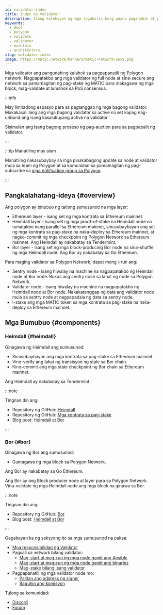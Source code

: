 ```yaml
---
id: validator-index
title: Index ng Validator
description: Isang koleksyon ng mga tagubilin kung paano paganahin at patakbuhin ang mga validator node sa Polygon Network.
keywords:
  - docs
  - polygon
  - validate
  - validator
  - maintain
  - architecture
slug: validator-index
image: https://matic.network/banners/matic-network-16x9.png
---
```


Mga validator ang pangunahing kalahok sa pagpapanatili ng Polygon network. Nagpapatakbo ang mga validator ng full node at sine-secure
ang network sa pamamagitan ng pag-stake ng MATIC para makagawa ng mga block, mag-validate at lumahok sa PoS consensus.

:::info

May limitadong espasyo para sa pagtanggap ng mga bagong validator. Makakasali lang ang mga bagong validator sa active na set kapag nag-unbond ang isang kasalukuyang active na validator.

Sisimulan ang isang bagong proseso ng pag-auction para sa pagpapalit ng validator.

:::

:::tip Manatiling may alam

Manatiling nakasubaybay sa mga pinakabagong update sa node at validator mula sa team ng Polygon
at sa komunidad sa pamamagitan ng pag-subscribe sa
[mga notification group sa Polygon](https://polygon.technology/notifications/).

:::

## Pangkalahatang-ideya {#overview}

Ang polygon ay binubuo ng tatlong sumusunod na mga layer:

* Ethereum layer - isang set ng mga kontrata sa Ethereum mainnet.
* Heimdall layer - isang set ng mga proof-of-stake na Heimdall node na tumatakbo nang parallel sa Ethereum mainnet, sinusubaybayan ang set ng mga kontrata sa pag-stake na naka-deploy sa Ethereum mainnet, at nagko-commit ng mga checkpoint ng Polygon Network sa Ethereum mainnet. Ang Heimdall ay nakabatay sa Tendermint.
* Bor layer - isang set ng mga block-producing Bor node na sina-shuffle ng mga Heimdall node. Ang Bor ay nakabatay sa Go Ethereum.

Para maging validator sa Polygon Network, dapat mong i-run ang:

* Sentry node - isang hiwalay na machine na nagpapatakbo ng Heimdall node at Bor node. Bukas ang sentry nose sa lahat ng node sa Polygon Network.
* Validator node - isang hiwalay na machine na nagpapatakbo ng Heimdall node at Bor node. Nakakatanggap ng data ang validator node mula sa sentry node at nagpapadala ng data sa sentry node.
* I-stake ang mga MATIC token sa mga kontrata sa pag-stake na naka-deploy sa Ethereum mainnet.

## Mga Bumubuo {#components}

### Heimdall {#heimdall}

Ginagawa ng Heimdall ang sumusunod:

* Sinusubaybayan ang mga kontrata sa pag-stake sa Ethereum mainnet.
* Vine-verify ang lahat ng transisyon ng state sa Bor chain.
* Kino-commit ang mga state checkpoint ng Bor chain sa Ethereum mainnet.

Ang Heimdall ay nakabatay sa Tendermint.

:::note

Tingnan din ang:

* Repository ng GitHub: [Heimdall](https://github.com/maticnetwork/heimdall)
* Repository ng GitHub: [Mga kontrata sa pag-stake](https://github.com/maticnetwork/contracts/tree/master/contracts/staking)
* Blog post: [Heimdall at Bor](https://blog.polygon.technology/heimdall-and-bor/)

:::

### Bor {#bor}

Ginagawa ng Bor ang sumusunod:

* Gumagawa ng mga block sa Polygon Network.

Ang Bor ay nakabatay sa Go Ethereum.

Ang Bor ay ang Block producer node at layer para sa Polygon Network. Vina-validate ng mga Heimdall node ang mga block na ginawa sa Bor.

:::note

Tingnan din ang:

* Repository ng GitHub: [Bor](https://github.com/maticnetwork/bor)
* Blog post: [Heimdall at Bor](https://blog.polygon.technology/heimdall-and-bor/)

:::

Gagabayan ka ng seksyong ito sa mga sumusunod na paksa:

* [Mga responsibilidad ng Validator](validator-responsibilities.md)
* Pagsali sa network bilang validator:
  * [Mag-start at mag-run ng mga node gamit ang Ansible](run-validator-ansible.md)
  * [Mag-start at mag-run ng mga node gamit ang binaries](run-validator-binaries.md)
  * [Mag-stake bilang isang validator](validator-staking-operations.md)
* Pagpapanatili ng mga validator node mo:
  * [Palitan ang address ng signer](change-signer-address.md)
  * [Baguhin ang komisyon](validator-commission-operations.md)

Tulong sa komunidad:

* [Discord](https://discord.com/invite/0xPolygon)
* [Forum](https://forum.polygon.technology/)
